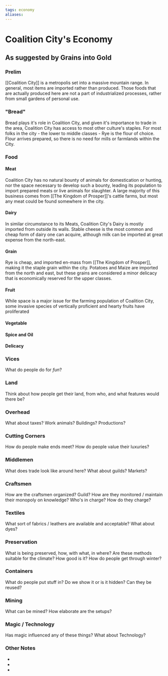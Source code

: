 ```yaml
---
tags: economy
aliases:
---
```


# Coalition City's Economy
## As suggested by Grains into Gold
### Prelim
[[Coalition City]] is a metropolis set into a massive mountain range. In general, most items are imported rather than produced. Those foods that are actually produced here are not a part of industrialized processes, rather from small gardens of personal use.

### "Bread"
Bread plays it's role in Coalition City, and given it's importance to trade in the area, Coalition City has access to most other culture's staples. For most folks in the city - the lower to middle classes - Rye is the flour of choice. Flour arrives prepared, so there is no need for mills or farmlands within the City.

### Food
#### Meat
Coalition City has no natural bounty of animals for domestication or hunting, nor the space necessary to develop such a bounty, leading its population to import prepared meats or live animals for slaughter. A large majority of this business comes from [[The Kingdom of Prosper]]'s cattle farms, but most any meat could be found somewhere in the city.

#### Dairy
In similar circumstance to its Meats, Coalition City's Dairy is mostly imported from outside its walls. Stable cheese is the most common and cheap form of dairy one can acquire, although milk can be imported at great expense from the north-east.

#### Grain
Rye is cheap, and imported en-mass from [[The Kingdom of Prosper]], making it the staple grain within the city. Potatoes and Maize are imported from the north and east, but these grains are considered a minor delicacy that is economically reserved for the upper classes.

#### Fruit
While space is a major issue for the farming population of Coalition City, some invasive species of vertically proficient and hearty fruits have proliferated

#### Vegetable
#### Spice and Oil
#### Delicacy

### Vices
What do people do for *fun*?

### Land
Think about how people get their land, from who, and what features would there be?

### Overhead
What about taxes? Work animals? Buildings? Productions?

### Cutting Corners
How do people make ends meet? How do people value their luxuries?

### Middlemen
What does trade look like around here? What about guilds? Markets?

### Craftsmen
How are the craftsmen organized? Guild? How are they monitored / maintain their monopoly on knowledge? Who's in charge? How do they charge?

### Textiles
What sort of fabrics / leathers are available and acceptable? What about dyes?

### Preservation
What is being preserved, how, with what, in where? Are these methods suitable for the climate? How good is it? How do people get through winter? 

### Containers
What do people put stuff in? Do we show it or is it hidden? Can they be reused?

### Mining
What can be mined? How elaborate are the setups?

### Magic / Technology
Has magic influenced any of these things? What about Technology?

### Other Notes
- 
- 
- 
